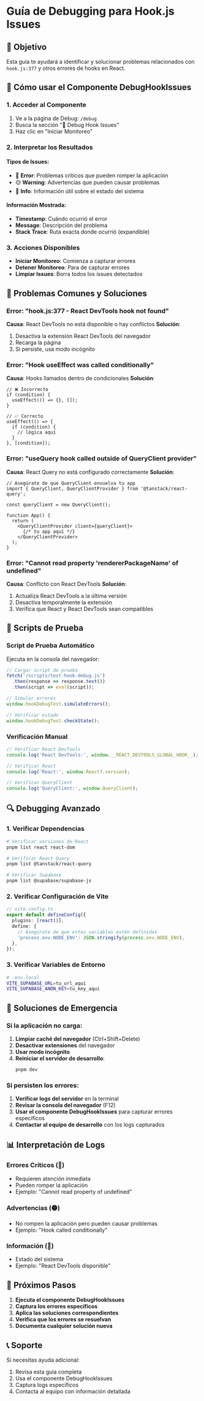 # Guía de Debugging para Hook.js Issues

## 🎯 Objetivo
Esta guía te ayudará a identificar y solucionar problemas relacionados con `hook.js:377` y otros errores de hooks en React.

## 🚀 Cómo usar el Componente DebugHookIssues

### 1. Acceder al Componente
1. Ve a la página de Debug: `/debug`
2. Busca la sección "🐛 Debug Hook Issues"
3. Haz clic en "Iniciar Monitoreo"

### 2. Interpretar los Resultados

#### Tipos de Issues:
- 🔴 **Error**: Problemas críticos que pueden romper la aplicación
- 🟡 **Warning**: Advertencias que pueden causar problemas
- 🔵 **Info**: Información útil sobre el estado del sistema

#### Información Mostrada:
- **Timestamp**: Cuándo ocurrió el error
- **Message**: Descripción del problema
- **Stack Trace**: Ruta exacta donde ocurrió (expandible)

### 3. Acciones Disponibles
- **Iniciar Monitoreo**: Comienza a capturar errores
- **Detener Monitoreo**: Para de capturar errores
- **Limpiar Issues**: Borra todos los issues detectados

## 🔧 Problemas Comunes y Soluciones

### Error: "hook.js:377 - React DevTools hook not found"
**Causa**: React DevTools no está disponible o hay conflictos
**Solución**:
1. Desactiva la extensión React DevTools del navegador
2. Recarga la página
3. Si persiste, usa modo incógnito

### Error: "Hook useEffect was called conditionally"
**Causa**: Hooks llamados dentro de condicionales
**Solución**:
```tsx
// ❌ Incorrecto
if (condition) {
  useEffect(() => {}, []);
}

// ✅ Correcto
useEffect(() => {
  if (condition) {
    // lógica aquí
  }
}, [condition]);
```

### Error: "useQuery hook called outside of QueryClient provider"
**Causa**: React Query no está configurado correctamente
**Solución**:
```tsx
// Asegúrate de que QueryClient envuelva tu app
import { QueryClient, QueryClientProvider } from '@tanstack/react-query';

const queryClient = new QueryClient();

function App() {
  return (
    <QueryClientProvider client={queryClient}>
      {/* tu app aquí */}
    </QueryClientProvider>
  );
}
```

### Error: "Cannot read property 'rendererPackageName' of undefined"
**Causa**: Conflicto con React DevTools
**Solución**:
1. Actualiza React DevTools a la última versión
2. Desactiva temporalmente la extensión
3. Verifica que React y React DevTools sean compatibles

## 🧪 Scripts de Prueba

### Script de Prueba Automático
Ejecuta en la consola del navegador:
```javascript
// Cargar script de prueba
fetch('/scripts/test-hook-debug.js')
  .then(response => response.text())
  .then(script => eval(script));

// Simular errores
window.hookDebugTest.simulateErrors();

// Verificar estado
window.hookDebugTest.checkState();
```

### Verificación Manual
```javascript
// Verificar React DevTools
console.log('React DevTools:', window.__REACT_DEVTOOLS_GLOBAL_HOOK__);

// Verificar React
console.log('React:', window.React?.version);

// Verificar QueryClient
console.log('QueryClient:', window.QueryClient);
```

## 🔍 Debugging Avanzado

### 1. Verificar Dependencias
```bash
# Verificar versiones de React
pnpm list react react-dom

# Verificar React Query
pnpm list @tanstack/react-query

# Verificar Supabase
pnpm list @supabase/supabase-js
```

### 2. Verificar Configuración de Vite
```typescript
// vite.config.ts
export default defineConfig({
  plugins: [react()],
  define: {
    // Asegúrate de que estas variables estén definidas
    'process.env.NODE_ENV': JSON.stringify(process.env.NODE_ENV),
  },
});
```

### 3. Verificar Variables de Entorno
```bash
# .env.local
VITE_SUPABASE_URL=tu_url_aqui
VITE_SUPABASE_ANON_KEY=tu_key_aqui
```

## 🚨 Soluciones de Emergencia

### Si la aplicación no carga:
1. **Limpiar caché del navegador** (Ctrl+Shift+Delete)
2. **Desactivar extensiones** del navegador
3. **Usar modo incógnito**
4. **Reiniciar el servidor de desarrollo**:
   ```bash
   pnpm dev
   ```

### Si persisten los errores:
1. **Verificar logs del servidor** en la terminal
2. **Revisar la consola del navegador** (F12)
3. **Usar el componente DebugHookIssues** para capturar errores específicos
4. **Contactar al equipo de desarrollo** con los logs capturados

## 📊 Interpretación de Logs

### Errores Críticos (🔴)
- Requieren atención inmediata
- Pueden romper la aplicación
- Ejemplo: "Cannot read property of undefined"

### Advertencias (🟡)
- No rompen la aplicación pero pueden causar problemas
- Ejemplo: "Hook called conditionally"

### Información (🔵)
- Estado del sistema
- Ejemplo: "React DevTools disponible"

## 🎯 Próximos Pasos

1. **Ejecuta el componente DebugHookIssues**
2. **Captura los errores específicos**
3. **Aplica las soluciones correspondientes**
4. **Verifica que los errores se resuelvan**
5. **Documenta cualquier solución nueva**

## 📞 Soporte

Si necesitas ayuda adicional:
1. Revisa esta guía completa
2. Usa el componente DebugHookIssues
3. Captura logs específicos
4. Contacta al equipo con información detallada 